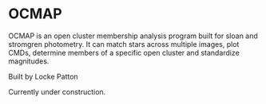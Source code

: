 # OCMAP

OCMAP is an open cluster membership analysis program built for sloan and stromgren photometry. It can match stars across multiple images, plot CMDs, determine members of a specific open cluster and standardize magnitudes.

Built by Locke Patton

Currently under construction.
